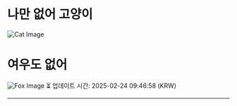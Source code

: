 
# 나만 없어 고양이

![Cat Image](https://cdn2.thecatapi.com/images/b76.jpg)

# 여우도 없어
![Fox Image](https://randomfox.ca/images/48.jpg)
⏳ 업데이트 시간: 2025-02-24 09:46:58 (KRW)

---
